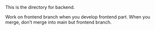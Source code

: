 This is the directory for backend.

Work on frontend branch when you develop frontend part. When you merge, don't merge into main but frontend branch.
